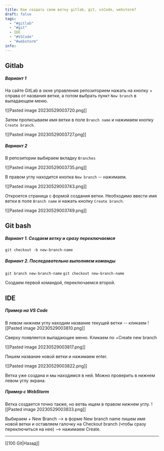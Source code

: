 ```yaml
---
title: Как создать свою ветку gitlab, git, vsCode, webstorm?
draft: false
tags:
  - "#gitlab"
  - "#git"
  - IDE
  - "#VSCode"
  - "#webstorm"
info:
---
```

## Gitlab

##### Вариант 1

На сайте GitLab в окне управления репозиторием нажать на кнопку + справа от названия ветки, а потом выбрать пункт `New branch` в выпадающем меню.

![[Pasted image 20230529003720.png]]

Затем прописываем имя ветки в поле `Branch name` и нажимаем кнопку `Create branch`.

![[Pasted image 20230529003727.png]]

##### Вариант 2

В репозитории выбираем вкладку `Branches`

![[Pasted image 20230529003735.png]]

В правом углу находится кнопка `New branch` -- нажимаем.

![[Pasted image 20230529003743.png]]

Откроется страница с формой создания ветки. Необходимо ввести имя ветки в поле `Branch name` и нажать кнопку `Create branch`.

![[Pasted image 20230529003749.png]]

## Git bash

##### Вариант 1. Создаем ветку и сразу переключаемся

`git checkout -b new-branch-name`

##### Вариант 2. Последовательно выполняем команды

`git branch new-branch-name`
`git checkout new-branch-name`

Создаем первой командой, переключаемся второй.

## IDE

##### Пример на VS Code

В левом нижнем углу находим название текущей ветки -- кликаем
![[Pasted image 20230529003810.png]]

Сверху появляется выпадающее меню. Кликаем по +Create new branch

![[Pasted image 20230529003817.png]]

Пишем название новой ветки и нажимаем enter.

![[Pasted image 20230529003822.png]]

Ветка уже создана и мы находимся в ней. Можно проверить в нижнем левом углу экрана.

##### Пример с WebStorm

Ветка создается точно также, но ветвь ищем в правом нижнем углу.
![[Pasted image 20230529003833.png]]

Выбираем + New Branch --> в форме New branch name пишем имя новой ветки и оставляем галочку на Checkout branch (чтобы сразу переключиться на нее) --> нажимаем Create.

____

[[100 Git|Назад]]
